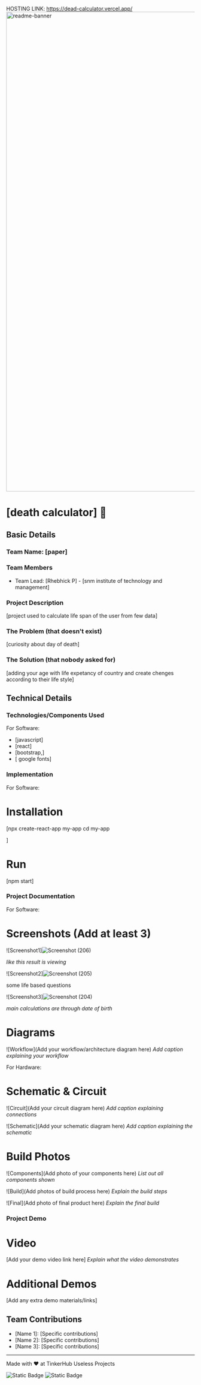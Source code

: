 HOSTING LINK: https://dead-calculator.vercel.app/
<img width="1280" alt="readme-banner" src="https://github.com/user-attachments/assets/35332e92-44cb-425b-9dff-27bcf1023c6c">

# [death calculator] 🎯


## Basic Details
### Team Name: [paper]


### Team Members
- Team Lead: [Rhebhick P] - [snm institute of technology and management]


### Project Description
[project used to calculate life span of the user from few data]

### The Problem (that doesn't exist)
[curiosity about day of death]

### The Solution (that nobody asked for)
[adding your age with life expetancy of country and create chenges according to their life style]

## Technical Details
### Technologies/Components Used
For Software:
- [javascript]
- [react]
- [bootstrap,]
- [ google fonts]


### Implementation
For Software:
# Installation
[npx create-react-app my-app
cd my-app

]

# Run
[npm start]

### Project Documentation
For Software:

# Screenshots (Add at least 3)
![Screenshot1]![Screenshot (206)](https://github.com/user-attachments/assets/d87c217e-ae29-4427-b2b6-b67bea6c266a)

*like this result is viewing*

![Screenshot2]![Screenshot (205)](https://github.com/user-attachments/assets/56ba8f1a-92ef-45ed-8be8-d161a0b94dcf)

some life based questions

![Screenshot3]![Screenshot (204)](https://github.com/user-attachments/assets/8ffbf2c9-9e30-4ec7-9a99-9c98040fced0)

*main calculations are through date of birth*

# Diagrams
![Workflow](Add your workflow/architecture diagram here)
*Add caption explaining your workflow*

For Hardware:

# Schematic & Circuit
![Circuit](Add your circuit diagram here)
*Add caption explaining connections*

![Schematic](Add your schematic diagram here)
*Add caption explaining the schematic*

# Build Photos
![Components](Add photo of your components here)
*List out all components shown*

![Build](Add photos of build process here)
*Explain the build steps*

![Final](Add photo of final product here)
*Explain the final build*

### Project Demo
# Video
[Add your demo video link here]
*Explain what the video demonstrates*

# Additional Demos
[Add any extra demo materials/links]

## Team Contributions
- [Name 1]: [Specific contributions]
- [Name 2]: [Specific contributions]
- [Name 3]: [Specific contributions]

---
Made with ❤️ at TinkerHub Useless Projects 

![Static Badge](https://img.shields.io/badge/TinkerHub-24?color=%23000000&link=https%3A%2F%2Fwww.tinkerhub.org%2F)
![Static Badge](https://img.shields.io/badge/UselessProject--24-24?link=https%3A%2F%2Fwww.tinkerhub.org%2Fevents%2FQ2Q1TQKX6Q%2FUseless%2520Projects)
